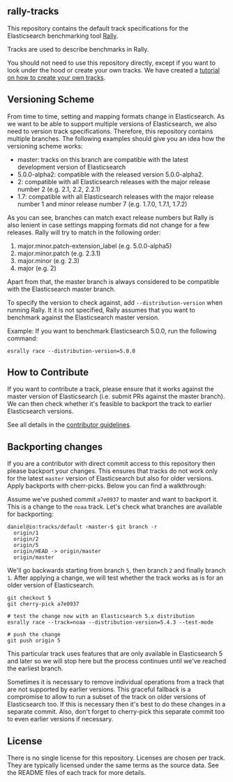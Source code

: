 rally-tracks
------------

This repository contains the default track specifications for the Elasticsearch benchmarking tool [Rally](https://github.com/elastic/rally).

Tracks are used to describe benchmarks in Rally.

You should not need to use this repository directly, except if you want to look under the hood or create your own tracks. We have created a [tutorial on how to create your own tracks](https://esrally.readthedocs.io/en/latest/adding_tracks.html).

Versioning Scheme
-----------------

From time to time, setting and mapping formats change in Elasticsearch. As we want to be able to support multiple versions of Elasticsearch, we also need to version track specifications. Therefore, this repository contains multiple branches. The following examples should give you an idea how the versioning scheme works:

* master: tracks on this branch are compatible with the latest development version of Elasticsearch
* 5.0.0-alpha2: compatible with the released version 5.0.0-alpha2.
* 2: compatible with all Elasticsearch releases with the major release number 2 (e.g. 2.1, 2.2, 2.2.1)
* 1.7: compatible with all Elasticsearch releases with the major release number 1 and minor release number 7 (e.g. 1.7.0, 1.7.1, 1.7.2)

As you can see, branches can match exact release numbers but Rally is also lenient in case settings mapping formats did not change for a few releases. Rally will try to match in the following order:

1. major.minor.patch-extension_label (e.g. 5.0.0-alpha5)
2. major.minor.patch (e.g. 2.3.1)
3. major.minor (e.g. 2.3)
4. major (e.g. 2)

Apart from that, the master branch is always considered to be compatible with the Elasticsearch master branch.

To specify the version to check against, add `--distribution-version` when running Rally. It it is not specified, Rally assumes that you want to benchmark against the Elasticsearch master version. 

Example: If you want to benchmark Elasticsearch 5.0.0, run the following command:

```
esrally race --distribution-version=5.0.0
```

How to Contribute
-----------------

If you want to contribute a track, please ensure that it works against the master version of Elasticsearch (i.e. submit PRs against the master branch). We can then check whether it's feasible to backport the track to earlier Elasticsearch versions.
 
See all details in the [contributor guidelines](https://github.com/elastic/rally/blob/master/CONTRIBUTING.md).

Backporting changes
-------------------

If you are a contributor with direct commit access to this repository then please backport your changes. This ensures that tracks do not work only for the latest `master` version of Elasticsearch but also for older versions. Apply backports with cherr-picks. Below you can find a walkthrough:

Assume we've pushed commit `a7e0937` to master and want to backport it. This is a change to the `noaa` track. Let's check what branches are available for backporting:

```
daniel@io:tracks/default ‹master›$ git branch -r
  origin/1
  origin/2
  origin/5
  origin/HEAD -> origin/master
  origin/master
```

We'll go backwards starting from branch `5`, then branch `2` and finally branch `1`. After applying a change, we will test whether the track works as is for an older version of Elasticsearch.

```
git checkout 5
git cherry-pick a7e0937

# test the change now with an Elasticsearch 5.x distribution
esrally race --track=noaa --distribution-version=5.4.3 --test-mode

# push the change
git push origin 5
```

This particular track uses features that are only available in Elasticsearch 5 and later so we will stop here but the process continues until we've reached the earliest branch. 

Sometimes it is necessary to remove individual operations from a track that are not supported by earlier versions. This graceful fallback is a compromise to allow to run a subset of the track on older versions of Elasticsearch too. If this is necessary then it's best to do these changes in a separate commit. Also, don't forget to cherry-pick this separate commit too to even earlier versions if necessary.  

 
License
-------
 
There is no single license for this repository. Licenses are chosen per track. They are typically licensed under the same terms as the source data. See the README files of each track for more details.
